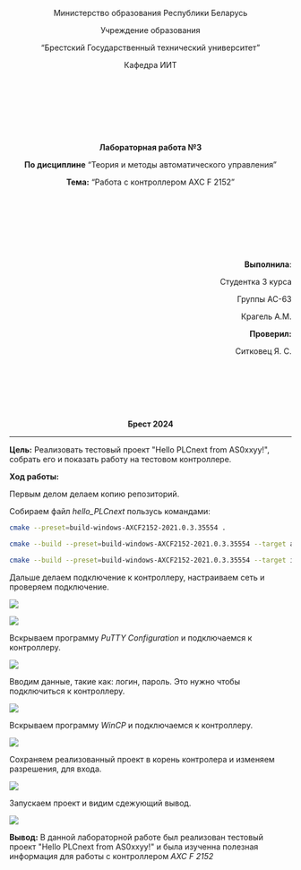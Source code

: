 <p align="center">Министерство образования Республики Беларусь</p>
<p align="center">Учреждение образования</p>
<p align="center">“Брестский Государственный технический университет”</p>
<p align="center">Кафедра ИИТ</p>
<br><br><br><br><br><br>
<p align="center"><strong>Лабораторная работа №3</strong></p>
<p align="center"><strong>По дисциплине</strong> “Теория и методы автоматического управления”</p>
<p align="center"><strong>Тема:</strong> “Работа с контроллером AXC F 2152”</p>
<br><br><br><br><br><br>
<p align="right"><strong>Выполнила</strong>:</p>
<p align="right">Студентка 3 курса</p>
<p align="right">Группы АС-63</p>
<p align="right">Крагель А.М.</p>
<p align="right"><strong>Проверил:</strong></p>
<p align="right">Ситковец Я. С.</p>
<br><br><br><br><br>
<p align="center"><strong>Брест 2024</strong></p>

---
<p> <strong>Цель:</strong> Реализовать тестовый проект "Hello PLCnext from AS0xxyy!", собрать его и показать работу на тестовом контроллере.</p> 

<p> <strong>Ход работы:</strong> </p>
<p>Первым делом делаем копию репозиторий.</p>
<p>Собираем файл <em>hello_PLCnext</em> пользусь командами:</p>


 ``` bash
cmake --preset=build-windows-AXCF2152-2021.0.3.35554 .
```


 ``` bash
cmake --build --preset=build-windows-AXCF2152-2021.0.3.35554 --target all
```



 ``` bash
cmake --build --preset=build-windows-AXCF2152-2021.0.3.35554 --target install
```

<p>Дальше делаем подключение к контроллеру, настраиваем сеть и проверяем подключение.</p>

![](images/подключение.png)  

![](images/Сеть.png)  

<p>Вскрываем программу <em>PuTTY Configuration</em> и подключаемся к контроллеру.</p>

![](images/пароль_для_входа.png) 

<p>Вводим данные, такие как: логин, пароль. Это нужно чтобы подключиться к контроллеру.</p>

![](images/пароль_для_входа_в_систему.png) 

<p>Вскрываем программу <em>WinCP</em> и подключаемся к контроллеру.</p>

![](images/WinCP_connect.png) 

<p>Сохраняем реализованный проект в корень контролера и изменяем разрешения, для входа.</p>

![](images/hello_PLCnext_настройки.png) 

<p>Запускаем проект и видим сдежующий вывод.</p>

![](images/результат.png) 

<p> <strong> Вывод:</strong> В данной лабораторной работе был реализован тестовый проект "Hello PLCnext from AS0xxyy!" и  была изученна полезная информация для работы с контроллером <em>AXC F 2152</em></p>